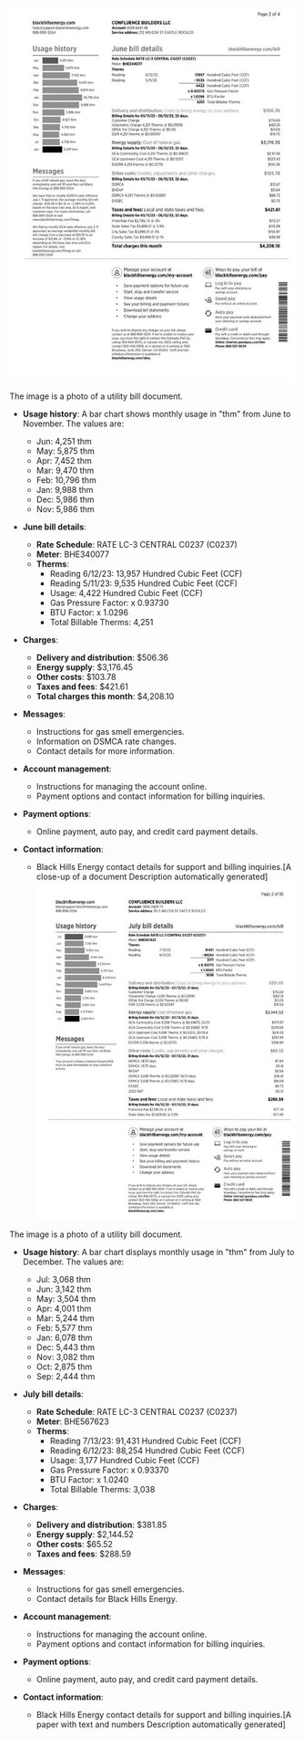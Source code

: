 ![](images/img-0.jpeg)

The image is a photo of a utility bill document. 

- **Usage history**: A bar chart shows monthly usage in "thm" from June to November. The values are:
  - Jun: 4,251 thm
  - May: 5,875 thm
  - Apr: 7,452 thm
  - Mar: 9,470 thm
  - Feb: 10,796 thm
  - Jan: 9,988 thm
  - Dec: 5,986 thm
  - Nov: 5,986 thm

- **June bill details**: 
  - **Rate Schedule**: RATE LC-3 CENTRAL C0237 (C0237)
  - **Meter**: BHE340077
  - **Therms**: 
    - Reading 6/12/23: 13,957 Hundred Cubic Feet (CCF)
    - Reading 5/11/23: 9,535 Hundred Cubic Feet (CCF)
    - Usage: 4,422 Hundred Cubic Feet (CCF)
    - Gas Pressure Factor: x 0.93730
    - BTU Factor: x 1.0296
    - Total Billable Therms: 4,251

- **Charges**:
  - **Delivery and distribution**: $506.36
  - **Energy supply**: $3,176.45
  - **Other costs**: $103.78
  - **Taxes and fees**: $421.61
  - **Total charges this month**: $4,208.10

- **Messages**: 
  - Instructions for gas smell emergencies.
  - Information on DSMCA rate changes.
  - Contact details for more information.

- **Account management**: 
  - Instructions for managing the account online.
  - Payment options and contact information for billing inquiries.

- **Payment options**: 
  - Online payment, auto pay, and credit card payment details.

- **Contact information**:
  - Black Hills Energy contact details for support and billing inquiries.[A close-up of a document Description automatically generated]![](images/img-1.jpeg)

The image is a photo of a utility bill document. 

- **Usage history**: A bar chart displays monthly usage in "thm" from July to December. The values are:
  - Jul: 3,068 thm
  - Jun: 3,142 thm
  - May: 3,504 thm
  - Apr: 4,001 thm
  - Mar: 5,244 thm
  - Feb: 5,577 thm
  - Jan: 6,078 thm
  - Dec: 5,443 thm
  - Nov: 3,082 thm
  - Oct: 2,875 thm
  - Sep: 2,444 thm

- **July bill details**: 
  - **Rate Schedule**: RATE LC-3 CENTRAL C0237 (C0237)
  - **Meter**: BHE567623
  - **Therms**: 
    - Reading 7/13/23: 91,431 Hundred Cubic Feet (CCF)
    - Reading 6/12/23: 88,254 Hundred Cubic Feet (CCF)
    - Usage: 3,177 Hundred Cubic Feet (CCF)
    - Gas Pressure Factor: x 0.93370
    - BTU Factor: x 1.0240
    - Total Billable Therms: 3,038

- **Charges**:
  - **Delivery and distribution**: $381.85
  - **Energy supply**: $2,144.52
  - **Other costs**: $65.52
  - **Taxes and fees**: $288.59

- **Messages**: 
  - Instructions for gas smell emergencies.
  - Contact details for Black Hills Energy.

- **Account management**: 
  - Instructions for managing the account online.
  - Payment options and contact information for billing inquiries.

- **Payment options**: 
  - Online payment, auto pay, and credit card payment details.

- **Contact information**:
  - Black Hills Energy contact details for support and billing inquiries.[A paper with text and numbers Description automatically generated]

